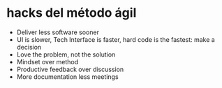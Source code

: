 # hacks del método ágil
- Deliver less software sooner
- UI is slower, Tech Interface is faster, hard code is the fastest: make a decision
- Love the problem, not the solution
- Mindset over method
- Productive feedback over discussion
- More documentation less meetings

